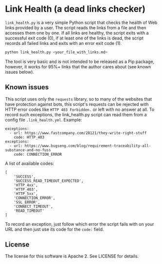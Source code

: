 # Link Health (a dead links checker)

`link_health.py` is a very simple Python script that checks the health of
Web links provided by a user. The script reads the links from a file and then
accesses them one by one. If all links are healthy, the script exits with a
successful exit code (0), if at least one of the links is dead, the script
records all failed links and exits with an error exit code (1).

```bash
python link_health.py <your_file_with_links.md>
```

The tool is very basic and is not intended to be released as a Pip package,
however, it works for 95%+ links that the author cares about (see known issues
below). 

## Known issues

This script uses only the `requests` library, so to many of the websites that
have protection against bots, this script's requests can be rejected with
HTTP error codes like `HTTP 403 Forbidden.` or left with no answer at all.
To record such exceptions, the link_health.py script can read them from a config
file `.link_health.yml`. Example:

```
exceptions:
  - url: https://www.fastcompany.com/28121/they-write-right-stuff
    code: HTTP_403
exceptions:
  - url: https://www.bugseng.com/blog/requirement-traceability-all-substance-and-no-fuss
    code: CONNECTION_ERROR
```

A list of available codes:

```
[
    'SUCCESS',
    'SUCCESS_READ_TIMEOUT_EXPECTED',
    'HTTP_4xx',
    'HTTP_403',
    'HTTP_5xx',
    'CONNECTION_ERROR',
    'SSL_ERROR',
    'CONNECT_TIMEOUT',
    'READ_TIMEOUT'
]
```

To record an exception, just follow which error the script fails with on your
URL and then just use its code for the `code:` field.

## License

The license for this software is Apache 2. See LICENSE for details.
